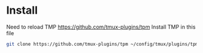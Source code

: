 # Install
Need to reload TMP https://github.com/tmux-plugins/tpm
Install TMP in this file 
```sh
git clone https://github.com/tmux-plugins/tpm ~/config/tmux/plugins/tpm
```
